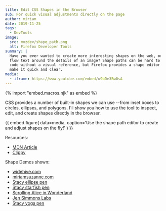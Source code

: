 ```yaml
---
title: Edit CSS Shapes in the Browser
sub: For quick visual adjustments directly on the page
author: miriam
date: 2019-11-25
tags:
  - DevTools
image:
  src: mozdev/shape_path.png
  alt: Firefox Developer Tools
summary: |
  Have you ever wanted to create more interesting shapes on the web, or
  flow text around the details of an image? Shape paths can be hard to
  code without a visual reference, but Firefox provides a shape editor to
  make it quick and clear.
media:
  - iframe: https://www.youtube.com/embed/u9bDe3Bw0sA
---
```


{% import "embed.macros.njk" as embed %}

CSS provides a number of built-in shapes we can use --from inset boxes
to circles, ellipses, and polygons. I'll show you how to use the tool to
inspect, edit, and create shapes directly in the browser.

{{ embed.figure(
  data=media,
  caption='Use the shape path editor to create and adjust shapes on the fly!'
) }}

Resources:

- [MDN Article]
- [Clippy]

Shape Demos shown:

- [widehive.com]
- [miriamsuzanne.com]
- [Stacy ellipse pen]
- [Stacy starfish pen]
- [Scrolling Alice in Wonderland]
- [Jen Simmons Labs]
- [Stacy yoga pen]

[MDN Article]: https://developer.mozilla.org/en-US/docs/Tools/Page_Inspector/How_to/Edit_CSS_shapes
[Clippy]: https://bennettfeely.com/clippy/
[widehive.com]: http://www.widehive.com/artists
[miriamsuzanne.com]: https://www.miriamsuzanne.com/2019/10/03/css-is-weird/
[Stacy ellipse pen]: https://codepen.io/stacy/full/449546ec58c27981aa764fe6a8d0d02b
[Stacy starfish pen]: https://codepen.io/stacy/full/zjOeWa
[Scrolling Alice in Wonderland]: https://adobe-webplatform.github.io/Demo-for-Alice-s-Adventures-in-Wonderland/
[Jen Simmons Labs]: https://labs.jensimmons.com/#shapes
[Stacy yoga pen]: https://codepen.io/stacy/full/aWKerN
